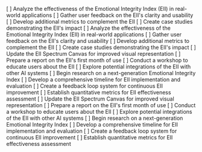 [ ] Analyze the effectiveness of the Emotional Integrity Index (EII) in real-world applications
[ ] Gather user feedback on the EII's clarity and usability
[ ] Develop additional metrics to complement the EII
[ ] Create case studies demonstrating the EII's impact
[ ] Analyze the effectiveness of the Emotional Integrity Index (EII) in real-world applications
[ ] Gather user feedback on the EII's clarity and usability
[ ] Develop additional metrics to complement the EII
[ ] Create case studies demonstrating the EII's impact
[ ] Update the EII Spectrum Canvas for improved visual representation
[ ] Prepare a report on the EII's first month of use
[ ] Conduct a workshop to educate users about the EII
[ ] Explore potential integrations of the EII with other AI systems
[ ] Begin research on a next-generation Emotional Integrity Index
[ ] Develop a comprehensive timeline for EII implementation and evaluation
[ ] Create a feedback loop system for continuous EII improvement
[ ] Establish quantitative metrics for EII effectiveness assessment
[ ] Update the EII Spectrum Canvas for improved visual representation
[ ] Prepare a report on the EII's first month of use
[ ] Conduct a workshop to educate users about the EII
[ ] Explore potential integrations of the EII with other AI systems
[ ] Begin research on a next-generation Emotional Integrity Index
[ ] Develop a comprehensive timeline for EII implementation and evaluation
[ ] Create a feedback loop system for continuous EII improvement
[ ] Establish quantitative metrics for EII effectiveness assessment